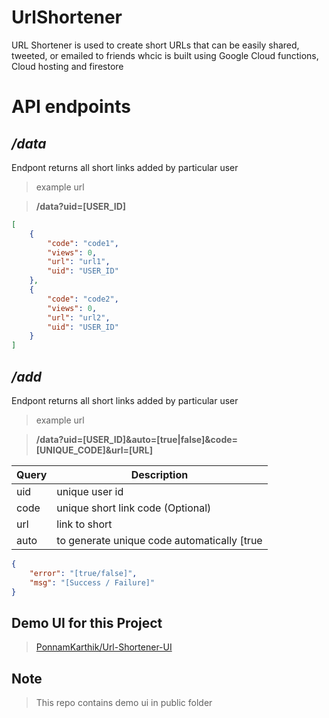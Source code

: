 # UrlShortener
URL Shortener is used to create short URLs that can be easily shared, tweeted, or emailed to friends whcic is built using Google Cloud functions, Cloud hosting and firestore

# API endpoints

## */data*

Endpont returns all short links added by particular user

> example url

> **/data?uid=[USER_ID]**

```json
[
    {
        "code": "code1",
        "views": 0,
        "url": "url1",
        "uid": "USER_ID"
    },
    {
        "code": "code2",
        "views": 0,
        "url": "url2",
        "uid": "USER_ID"
    }
]
```

## */add*

Endpont returns all short links added by particular user

> example url

> **/data?uid=[USER_ID]&auto=[true|false]&code=[UNIQUE_CODE]&url=[URL]**

Query | Description
------------ | -------------
uid | unique user id
code | unique short link code (Optional)
url | link to short
auto | to generate unique code automatically [true|false] (Optional)


```json
{
    "error": "[true/false]",
    "msg": "[Success / Failure]"
}
```

## Demo UI for this Project

> [PonnamKarthik/Url-Shortener-UI](https://github.com/PonnamKarthik/Url-Shortener-UI)

## Note

> This repo contains demo ui in public folder 